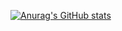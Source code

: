 [![Anurag's GitHub stats](https://github-readme-stats.vercel.app/api?username=nishb369&theme=great-gatsby&hide=prs,issues,contribs&show_icons=true)](https://github.com/anuraghazra/github-readme-stats)

